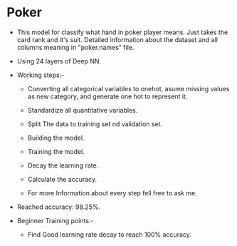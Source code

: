 # Poker
- This model for classify what hand in poker player means.
Just takes the card rank and it's suit.
Detailed information about the dataset and all columns meaning in "poker.names" file.

- Using 24 layers of Deep NN.

- Working steps:-
	- Converting all categorical variables to onehot, asume missing values as new category, and generate one hot to represent it.
	- Standardize all quantitative variables.
	- Split The data to training set nd validation set.
	- Building the model.
	- Training the model.
	- Decay the learning rate.
	- Calculate the accuracy.

	- For more Information about every step fell free to ask me.

- Reached accuracy: 98.25%.

- Beginner Training points:-
	- Find Good learning rate decay to reach 100% accuracy.

